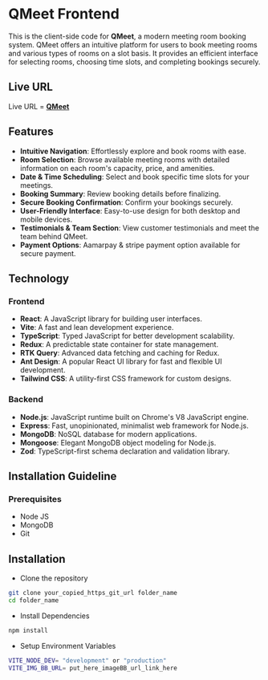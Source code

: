 # QMeet Frontend

This is the client-side code for **QMeet**, a modern meeting room booking system. QMeet offers an intuitive platform for users to book meeting rooms and various types of rooms on a slot basis. It provides an efficient interface for selecting rooms, choosing time slots, and completing bookings securely.

## Live URL

Live URL = **[QMeet](https://meeting-room-booking-system-frontend.vercel.app)**

## Features

- **Intuitive Navigation**: Effortlessly explore and book rooms with ease.
- **Room Selection**: Browse available meeting rooms with detailed information on each room's capacity, price, and amenities.
- **Date & Time Scheduling**: Select and book specific time slots for your meetings.
- **Booking Summary**: Review booking details before finalizing.
- **Secure Booking Confirmation**: Confirm your bookings securely.
- **User-Friendly Interface**: Easy-to-use design for both desktop and mobile devices.
- **Testimonials & Team Section**: View customer testimonials and meet the team behind QMeet.
- **Payment Options**: Aamarpay & stripe payment option available for secure payment.

## Technology

### Frontend

- **React**: A JavaScript library for building user interfaces.
- **Vite**: A fast and lean development experience.
- **TypeScript**: Typed JavaScript for better development scalability.
- **Redux**: A predictable state container for state management.
- **RTK Query**: Advanced data fetching and caching for Redux.
- **Ant Design**: A popular React UI library for fast and flexible UI development.
- **Tailwind CSS**: A utility-first CSS framework for custom designs.

### Backend

- **Node.js**: JavaScript runtime built on Chrome's V8 JavaScript engine.
- **Express**: Fast, unopinionated, minimalist web framework for Node.js.
- **MongoDB**: NoSQL database for modern applications.
- **Mongoose**: Elegant MongoDB object modeling for Node.js.
- **Zod**: TypeScript-first schema declaration and validation library.

## Installation Guideline

### Prerequisites

- Node JS
- MongoDB
- Git

## Installation

- Clone the repository

```bash
git clone your_copied_https_git_url folder_name
cd folder_name
```

- Install Dependencies

```bash
npm install
```

- Setup Environment Variables

```bash
VITE_NODE_DEV= "development" or "production"
VITE_IMG_BB_URL= put_here_imageBB_url_link_here

```
